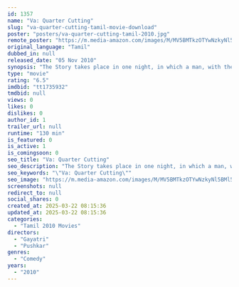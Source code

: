 ```yaml
---
id: 1357
name: "Va: Quarter Cutting"
slug: "va-quarter-cutting-tamil-movie-download"
poster: "posters/va-quarter-cutting-tamil-2010.jpg"
remote_poster: "https://m.media-amazon.com/images/M/MV5BMTkzOTYwNzkyNl5BMl5BanBnXkFtZTcwMDc2ODQwNA@@._V1_SX300.jpg"
original_language: "Tamil"
dubbed_in: null
released_date: "05 Nov 2010"
synopsis: "The Story takes place in one night, in which a man, with the help of his would-be brother-in-law, hunts for a last liquor before leaving to Saudi Arabia."
type: "movie"
rating: "6.5"
imdbid: "tt1735932"
tmdbid: null
views: 0
likes: 0
dislikes: 0
author_id: 1
trailer_url: null
runtime: "130 min"
is_featured: 0
is_active: 1
is_comingsoon: 0
seo_title: "Va: Quarter Cutting"
seo_description: "The Story takes place in one night, in which a man, with the help of his would-be brother-in-law, hunts for a last liquor before leaving to Saudi Arabia."
seo_keywords: "\"Va: Quarter Cutting\""
seo_image: "https://m.media-amazon.com/images/M/MV5BMTkzOTYwNzkyNl5BMl5BanBnXkFtZTcwMDc2ODQwNA@@._V1_SX300.jpg"
screenshots: null
redirect_to: null
social_shares: 0
created_at: 2025-03-22 08:15:36
updated_at: 2025-03-22 08:15:36
categories:
  - "Tamil 2010 Movies"
directors:
  - "Gayatri"
  - "Pushkar"
genres:
  - "Comedy"
years:
  - "2010"
---
```

